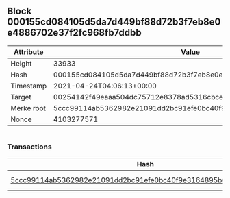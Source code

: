 ## Block 000155cd084105d5da7d449bf88d72b3f7eb8e0e4886702e37f2fc968fb7ddbb

Attribute | Value
--- | ---
Height | 33933
Hash | 000155cd084105d5da7d449bf88d72b3f7eb8e0e4886702e37f2fc968fb7ddbb
Timestamp | 2021-04-24T04:06:13+00:00
Target | 00254142f49eaaa504dc75712e8378ad5316cbcead634704b3734b6271167cc4
Merke root | 5ccc99114ab5362982e21091dd2bc91efe0bc40f9e3164895b040df4765a2aeb
Nonce | 4103277571

```

```

### Transactions

Hash | Amount
--- | ---
[5ccc99114ab5362982e21091dd2bc91efe0bc40f9e3164895b040df4765a2aeb](5ccc99114ab5362982e21091dd2bc91efe0bc40f9e3164895b040df4765a2aeb.md) | 10.00000000 SKEPTI 

